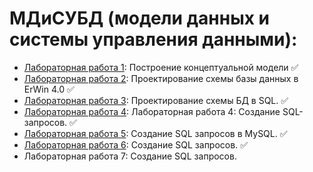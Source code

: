# МДиСУБД (модели данных и системы управления данными):

- [Лабораторная работа 1](https://github.com/gaykov/bsuir/tree/master/MDSUBD/lab1.erwin): Построение концептуальной модели :white_check_mark:
- [Лабораторная работа 2](https://github.com/gaykov/bsuir/tree/master/MDSUBD/lab2.erwin): Проектирование схемы базы данных в ErWin 4.0 :white_check_mark:
- [Лабораторная работа 3](https://github.com/gaykov/bsuir/tree/master/MDSUBD/lab3.sql): Проектирование схемы БД в SQL. :white_check_mark:
- [Лабораторная работа 4](https://github.com/gaykov/bsuir/tree/master/MDSUBD/lab4.sql): Лабораторная работа 4: Создание SQL-запросов. :white_check_mark:
- [Лабораторная работа 5](https://github.com/gaykov/bsuir/tree/master/MDSUBD/lab5.sql): Создание SQL запросов в MySQL. :white_check_mark:
- [Лабораторная работа 6](https://github.com/gaykov/bsuir/tree/master/MDSUBD/lab6.sql): Создание SQL запросов. :white_check_mark:
- Лабораторная работа 7: Создание SQL запросов.
